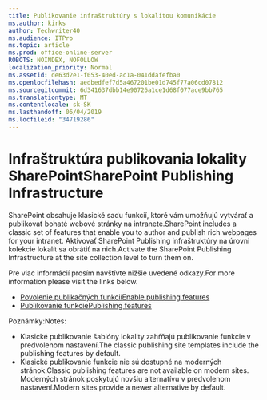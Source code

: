 ```yaml
---
title: Publikovanie infraštruktúry s lokalitou komunikácie
ms.author: kirks
author: Techwriter40
ms.audience: ITPro
ms.topic: article
ms.prod: office-online-server
ROBOTS: NOINDEX, NOFOLLOW
localization_priority: Normal
ms.assetid: de63d2e1-f053-40ed-ac1a-041ddafefba0
ms.openlocfilehash: aedbedfef7d5a467201be01d745f77a06cd07812
ms.sourcegitcommit: 6d341637dbb14e90726a1ce1d68f077ace9bb765
ms.translationtype: MT
ms.contentlocale: sk-SK
ms.lasthandoff: 06/04/2019
ms.locfileid: "34719286"
---
```

# <a name="sharepoint-publishing-infrastructure"></a><span data-ttu-id="1ca04-102">Infraštruktúra publikovania lokality SharePoint</span><span class="sxs-lookup"><span data-stu-id="1ca04-102">SharePoint Publishing Infrastructure</span></span>


<p><span data-ttu-id="1ca04-103">SharePoint obsahuje klasické sadu funkcií, ktoré vám umožňujú vytvárať a publikovať bohaté webové stránky na intranete.</span><span class="sxs-lookup"><span data-stu-id="1ca04-103">SharePoint includes a classic set of features that enable you to author and publish rich webpages for your intranet.</span></span> <span data-ttu-id="1ca04-104">Aktivovať SharePoint Publishing infraštruktúry na úrovni kolekcie lokalít sa obrátiť na nich.</span><span class="sxs-lookup"><span data-stu-id="1ca04-104">Activate the SharePoint Publishing Infrastructure at the site collection level to turn them on.</span></span></p>  <p><span data-ttu-id="1ca04-105">Pre viac informácií prosím navštívte nižšie uvedené odkazy.</span><span class="sxs-lookup"><span data-stu-id="1ca04-105">For more information please visit the links below.</span></span></p>  <ul>  <li><span data-ttu-id="1ca04-106"><a href="https://support.office.com/en-us/article/Enable-publishing-features-479677A6-8B33-4AC7-907D-071C1C7E4518">Povolenie publikačných funkcií</a></span><span class="sxs-lookup"><span data-stu-id="1ca04-106"><a href="https://support.office.com/en-us/article/Enable-publishing-features-479677A6-8B33-4AC7-907D-071C1C7E4518">Enable publishing features</a></span></span></li>  <li><span data-ttu-id="1ca04-107"><a href="https://support.office.com/en-us/article/Features-enabled-in-a-SharePoint-Online-publishing-site-3AB3810C-3C2C-4361-9D0E-0CBE666EA0B0?wt.mc_id=O365_Portal_MMaven#__toc336865553">Publikovanie funkcie</a></span><span class="sxs-lookup"><span data-stu-id="1ca04-107"><a href="https://support.office.com/en-us/article/Features-enabled-in-a-SharePoint-Online-publishing-site-3AB3810C-3C2C-4361-9D0E-0CBE666EA0B0?wt.mc_id=O365_Portal_MMaven#__toc336865553">Publishing features</a></span></span></li>  </ul>  <p><span data-ttu-id="1ca04-108">Poznámky:</span><span class="sxs-lookup"><span data-stu-id="1ca04-108">Notes:</span></span></p>  <ul>  <li><span data-ttu-id="1ca04-109">Klasické publikovanie šablóny lokality zahŕňajú publikovanie funkcie v predvolenom nastavení.</span><span class="sxs-lookup"><span data-stu-id="1ca04-109">The classic publishing site templates include the publishing features by default.</span></span></li>  <li><span data-ttu-id="1ca04-110">Klasické publikovanie funkcie nie sú dostupné na moderných stránok.</span><span class="sxs-lookup"><span data-stu-id="1ca04-110">Classic publishing features are not available on modern sites.</span></span> <span data-ttu-id="1ca04-111">Moderných stránok poskytujú novšiu alternatívu v predvolenom nastavení.</span><span class="sxs-lookup"><span data-stu-id="1ca04-111">Modern sites provide a newer alternative by default.</span></span></li>  </ul>


